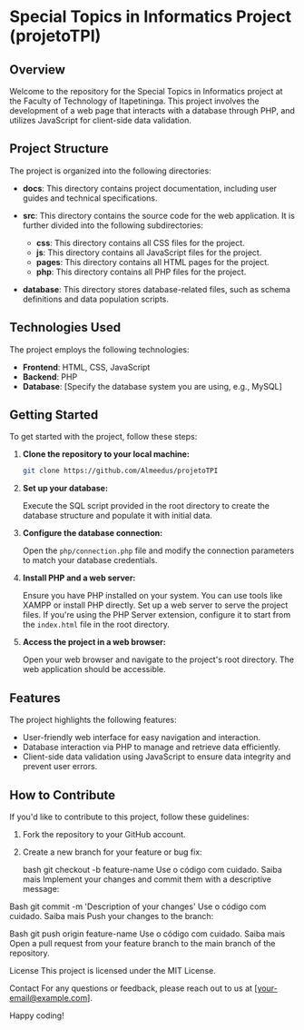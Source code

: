 # Special Topics in Informatics Project (projetoTPI)

## Overview

Welcome to the repository for the Special Topics in Informatics project at the Faculty of Technology of Itapetininga. This project involves the development of a web page that interacts with a database through PHP, and utilizes JavaScript for client-side data validation.

## Project Structure

The project is organized into the following directories:

- **docs**: This directory contains project documentation, including user guides and technical specifications.

- **src**: This directory contains the source code for the web application. It is further divided into the following subdirectories:
    * **css**: This directory contains all CSS files for the project.
    * **js**: This directory contains all JavaScript files for the project.
    * **pages**: This directory contains all HTML pages for the project.
    * **php**: This directory contains all PHP files for the project.

- **database**: This directory stores database-related files, such as schema definitions and data population scripts.

## Technologies Used

The project employs the following technologies:

- **Frontend**: HTML, CSS, JavaScript
- **Backend**: PHP
- **Database**: [Specify the database system you are using, e.g., MySQL]

## Getting Started

To get started with the project, follow these steps:

1. **Clone the repository to your local machine:**

   ```bash
   git clone https://github.com/Almeedus/projetoTPI
   

2. **Set up your database:**

   Execute the SQL script provided in the root directory to create the database structure and populate it with initial data.

3. **Configure the database connection:**

   Open the `php/connection.php` file and modify the connection parameters to match your database credentials.

4. **Install PHP and a web server:**

   Ensure you have PHP installed on your system. You can use tools like XAMPP or install PHP directly. Set up a web server to serve the project files. If you're using the PHP Server extension, configure it to start from the `index.html` file in the root directory.

5. **Access the project in a web browser:**

   Open your web browser and navigate to the project's root directory. The web application should be accessible.

## Features

The project highlights the following features:

- User-friendly web interface for easy navigation and interaction.
- Database interaction via PHP to manage and retrieve data efficiently.
- Client-side data validation using JavaScript to ensure data integrity and prevent user errors.

## How to Contribute

If you'd like to contribute to this project, follow these guidelines:

1. Fork the repository to your GitHub account.

2. Create a new branch for your feature or bug fix:

   bash
   git checkout -b feature-name
Use o código com cuidado. Saiba mais
Implement your changes and commit them with a descriptive message:

Bash
git commit -m 'Description of your changes'
Use o código com cuidado. Saiba mais
Push your changes to the branch:

Bash
git push origin feature-name
Use o código com cuidado. Saiba mais
Open a pull request from your feature branch to the main branch of the repository.

License
This project is licensed under the MIT License.

Contact
For any questions or feedback, please reach out to us at [your-email@example.com].

Happy coding!